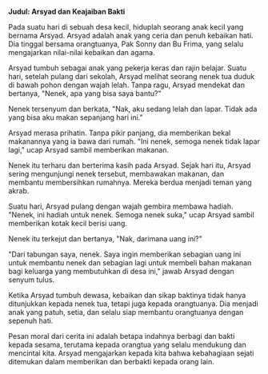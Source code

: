 **Judul: Arsyad dan Keajaiban Bakti**

Pada suatu hari di sebuah desa kecil, hiduplah seorang anak kecil yang bernama Arsyad. Arsyad adalah anak yang ceria dan penuh kebaikan hati. Dia tinggal bersama orangtuanya, Pak Sonny dan Bu Frima, yang selalu mengajarkan nilai-nilai kebaikan dan agama.

Arsyad tumbuh sebagai anak yang pekerja keras dan rajin belajar. Suatu hari, setelah pulang dari sekolah, Arsyad melihat seorang nenek tua duduk di bawah pohon dengan wajah lelah. Tanpa ragu, Arsyad mendekat dan bertanya, "Nenek, apa yang bisa saya bantu?"

Nenek tersenyum dan berkata, "Nak, aku sedang lelah dan lapar. Tidak ada yang bisa aku makan sepanjang hari ini."

Arsyad merasa prihatin. Tanpa pikir panjang, dia memberikan bekal makanannya yang ia bawa dari rumah. "Ini nenek, semoga nenek tidak lapar lagi," ucap Arsyad sambil memberikan makanan.

Nenek itu terharu dan berterima kasih pada Arsyad. Sejak hari itu, Arsyad sering mengunjungi nenek tersebut, membawakan makanan, dan membantu membersihkan rumahnya. Mereka berdua menjadi teman yang akrab.

Suatu hari, Arsyad pulang dengan wajah gembira membawa hadiah. "Nenek, ini hadiah untuk nenek. Semoga nenek suka," ucap Arsyad sambil memberikan kotak kecil berisi uang.

Nenek itu terkejut dan bertanya, "Nak, darimana uang ini?"

"Dari tabungan saya, nenek. Saya ingin memberikan sebagian uang ini untuk membantu nenek dan sebagian lagi untuk membeli bahan makanan bagi keluarga yang membutuhkan di desa ini," jawab Arsyad dengan senyum tulus.

Ketika Arsyad tumbuh dewasa, kebaikan dan sikap baktinya tidak hanya ditunjukkan kepada nenek tua, tetapi juga kepada orangtuanya. Dia menjadi anak yang patuh, setia, dan selalu siap membantu orangtuanya dengan sepenuh hati.

Pesan moral dari cerita ini adalah betapa indahnya berbagi dan bakti kepada sesama, terutama kepada orangtua yang selalu mendukung dan mencintai kita. Arsyad mengajarkan kepada kita bahwa kebahagiaan sejati ditemukan dalam memberikan dan berbakti kepada orang lain.
